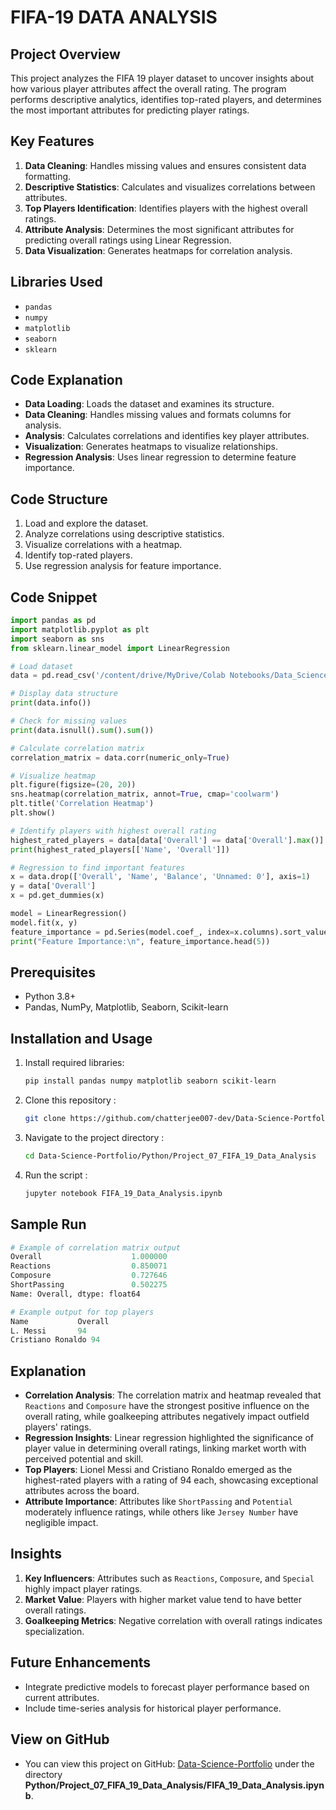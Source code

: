 # FIFA-19 DATA ANALYSIS

## Project Overview
This project analyzes the FIFA 19 player dataset to uncover insights about how various player attributes affect the overall rating. The program performs descriptive analytics, identifies top-rated players, and determines the most important attributes for predicting player ratings.

## Key Features
1. **Data Cleaning**: Handles missing values and ensures consistent data formatting.
2. **Descriptive Statistics**: Calculates and visualizes correlations between attributes.
3. **Top Players Identification**: Identifies players with the highest overall ratings.
4. **Attribute Analysis**: Determines the most significant attributes for predicting overall ratings using Linear Regression.
5. **Data Visualization**: Generates heatmaps for correlation analysis.

## Libraries Used
- `pandas`
- `numpy`
- `matplotlib`
- `seaborn`
- `sklearn`

## Code Explanation
- **Data Loading**: Loads the dataset and examines its structure.
- **Data Cleaning**: Handles missing values and formats columns for analysis.
- **Analysis**: Calculates correlations and identifies key player attributes.
- **Visualization**: Generates heatmaps to visualize relationships.
- **Regression Analysis**: Uses linear regression to determine feature importance.

## Code Structure
1. Load and explore the dataset.
2. Analyze correlations using descriptive statistics.
3. Visualize correlations with a heatmap.
4. Identify top-rated players.
5. Use regression analysis for feature importance.

## Code Snippet
```python
import pandas as pd
import matplotlib.pyplot as plt
import seaborn as sns
from sklearn.linear_model import LinearRegression

# Load dataset
data = pd.read_csv('/content/drive/MyDrive/Colab Notebooks/Data_Science/Projects/Project Lists & Datasets/FIFA19.csv')

# Display data structure
print(data.info())

# Check for missing values
print(data.isnull().sum().sum())

# Calculate correlation matrix
correlation_matrix = data.corr(numeric_only=True)

# Visualize heatmap
plt.figure(figsize=(20, 20))
sns.heatmap(correlation_matrix, annot=True, cmap='coolwarm')
plt.title('Correlation Heatmap')
plt.show()

# Identify players with highest overall rating
highest_rated_players = data[data['Overall'] == data['Overall'].max()]
print(highest_rated_players[['Name', 'Overall']])

# Regression to find important features
x = data.drop(['Overall', 'Name', 'Balance', 'Unnamed: 0'], axis=1)
y = data['Overall']
x = pd.get_dummies(x)

model = LinearRegression()
model.fit(x, y)
feature_importance = pd.Series(model.coef_, index=x.columns).sort_values(ascending=False)
print("Feature Importance:\n", feature_importance.head(5))
```

## Prerequisites
- Python 3.8+
- Pandas, NumPy, Matplotlib, Seaborn, Scikit-learn

## Installation and Usage
1. Install required libraries:
   ```bash
   pip install pandas numpy matplotlib seaborn scikit-learn
2. Clone this repository :
   ```bash
   git clone https://github.com/chatterjee007-dev/Data-Science-Portfolio.git
3. Navigate to the project directory :
   ```bash
   cd Data-Science-Portfolio/Python/Project_07_FIFA_19_Data_Analysis
4. Run the script :
   ```bash
   jupyter notebook FIFA_19_Data_Analysis.ipynb

## Sample Run
```python
# Example of correlation matrix output
Overall                    1.000000
Reactions                  0.850071
Composure                  0.727646
ShortPassing               0.502275
Name: Overall, dtype: float64

# Example output for top players
Name           Overall
L. Messi       94
Cristiano Ronaldo 94
```
## Explanation
- **Correlation Analysis**: The correlation matrix and heatmap revealed that `Reactions` and `Composure` have the strongest positive influence on the overall rating, while goalkeeping attributes negatively impact outfield players' ratings.
- **Regression Insights**: Linear regression highlighted the significance of player value in determining overall ratings, linking market worth with perceived potential and skill.
- **Top Players**: Lionel Messi and Cristiano Ronaldo emerged as the highest-rated players with a rating of 94 each, showcasing exceptional attributes across the board.
- **Attribute Importance**: Attributes like `ShortPassing` and `Potential` moderately influence ratings, while others like `Jersey Number` have negligible impact.

## Insights
1. **Key Influencers**: Attributes such as `Reactions`, `Composure`, and `Special` highly impact player ratings.
2. **Market Value**: Players with higher market value tend to have better overall ratings.
3. **Goalkeeping Metrics**: Negative correlation with overall ratings indicates specialization.

## Future Enhancements
- Integrate predictive models to forecast player performance based on current attributes.
- Include time-series analysis for historical player performance.

## View on GitHub
- You can view this project on GitHub: [Data-Science-Portfolio](https://github.com/chatterjee007-dev/Data-Science-Portfolio/tree/main) under the directory **Python/Project_07_FIFA_19_Data_Analysis/FIFA_19_Data_Analysis.ipynb**.

